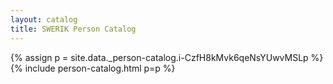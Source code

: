 ```yaml
---
layout: catalog
title: SWERIK Person Catalog
---
```

{% assign p = site.data._person-catalog.i-CzfH8kMvk6qeNsYUwvMSLp %}
{% include person-catalog.html p=p %}

